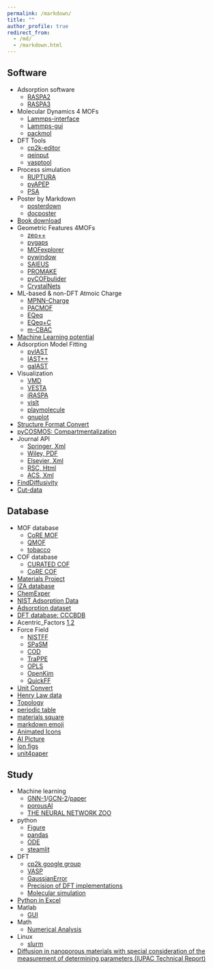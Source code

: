 ```yaml
---
permalink: /markdown/
title: ""
author_profile: true
redirect_from: 
  - /md/
  - /markdown.html
---
```


## Software                                             
* Adsorption software
  * [RASPA2](https://github.com/iRASPA/RASPA2)
  * [RASPA3](https://github.com/iRASPA/raspa3)                                                            
* Molecular Dynamics 4 MOFs                                                         
  * [Lammps-interface](https://github.com/peteboyd/lammps_interface/)
  * [Lammps-gui](https://download.lammps.org/testing/)                   
  * [packmol](https://m3g.github.io/packmol/)        
* DFT Tools
  * [cp2k-editor](https://github.com/avishart/CP2K_Editor/)
  * [qeinput](https://www.materialscloud.org/work/tools/qeinputgenerator)
  * [vasptool](https://theory.cm.utexas.edu/vtsttools/index.html)                             
* Process simulation
  * [RUPTURA](https://github.com/iRASPA/RUPTURA)                       
  * [pyAPEP](https://sebygaa.github.io/pyAPEP/build/html/index.html)
  * [PSA](https://github.com/PEESEgroup/PSA)                  
* Poster by Markdown
  * [posterdown](https://github.com/brentthorne/posterdown?tab=readme-ov-file#getting-started)
  * [docposter](https://github.com/bbucior/docposter/tree/main?tab=readme-ov-file)
* [Book download](https://libgen.is/)                          
* Geometric Features 4MOFs                          
  * [zeo++](http://www.zeoplusplus.org/)                          
  * [pygaps](https://pygaps.readthedocs.io/en/master/)                  
  * [MOFexplorer](http://mausdin.github.io/MOFsite/mofPage.html)          
  * [pywindow](https://github.com/JelfsMaterialsGroup/pywindow)                                
  * [SAIEUS](http://www.nldft.com/download/)
  * [PROMAKE](https://github.com/Sangwon91/PORMAKE)
  * [pyCOFbulider](https://github.com/lipelopesoliveira/pyCOFBuilder)                         
  * [CrystalNets](https://progs.coudert.name/topology)                
* ML-based & non-DFT Atmoic Charge                                     
  * [MPNN-Charge](https://github.com/SimonEnsemble/mpn_charges)             
  * [PACMOF](https://github.com/snurr-group/pacmof)                                           
  * [EQeq](https://github.com/numat/EQeq)                
  * [EQeq+C](https://pubs.acs.org/doi/10.1021/acs.jctc.5b00037)            
  * [m-CBAC](https://pubs.acs.org/doi/10.1021/acs.jpcc.0c01524)          
* [Machine Learning potential](https://matbench-discovery.materialsproject.org/models)         
* Adsorption Model Fitting                
  * [pyIAST](https://github.com/CorySimon/pyIAST/)            
  * [IAST++](https://sangwon91.github.io/IASTpp/)      
  * [gaIAST](https://github.com/salrodgom/gaiast)              
* Visualization             
  * [VMD](https://www.ks.uiuc.edu/Research/vmd/)      
  * [VESTA](https://jp-minerals.org/vesta/en/)  
  * [iRASPA](https://iraspa.org/)                  
  * [vislt](https://wci.llnl.gov/simulation/computer-codes/visit/executables)       
  * [playmolecule](https://open.playmolecule.org/)                                         
  * [gnuplot](http://www.gnuplot.info/)                             
* [Structure Format Convert](https://www.cheminfo.org/Chemistry/Cheminformatics/FormatConverter/index.html)                                     
* [pyCOSMOS: Compartmentalization](https://github.com/shivamrkparashar/pyCOSMOS)              
* Journal API
  * [Springer, Xml](https://dev.springernature.com/)
  * [Wiley, PDF](https://onlinelibrary.wiley.com/library-info/resources/text-and-datamining)
  * [Elsevier, Xml](https://dev.elsevier.com/)
  * [RSC, Html](https://developer.rsc.org/create-an-api-key)
  * [ACS, Xml](https://www.acs.org/events/all-events/rapid-delivery-of-api-enables-accelerated-ind-application-challenges-and-solutions.html)     
* [FindDiffusivity](https://openpnm.org/examples/applications/effective_diffusivity_and_tortuosity.html)                                  
* [Cut-data](https://apps.automeris.io/wpd/)                                                  
## Database         
* MOF database
  * [CoRE MOF](https://zenodo.org/record/3677685#.X8uDkrniuUl)                          
  * [QMOF](https://github.com/arosen93/QMOF)                                         
  * [tobacco](https://github.com/tobacco-mofs/tobacco_3.0)     
* COF database                                           
  * [CURATED COF](https://github.com/danieleongari/CURATED-COFs)                 
  * [CoRE COF](https://github.com/core-cof/CoRE-COF-Database)       
* [Materials Project](https://contribs.materialsproject.org/)                          
* [IZA database](https://www.iza-structure.org/databases/)                           
* [ChemExper](http://www.chemexper.com/)                                                      
* [NIST Adsorption Data](https://adsorption.nist.gov/index.php#home)    
* [Adsorption dataset](https://datahub.hymarc.org/dataset)                                    
* [DFT database: CCCBDB](https://cccbdb.nist.gov/introx.asp)
* Acentric_Factors [1](https://www.kaylaiacovino.com/Petrology_Tools/Critical_Constants_and_Acentric_Factors.htm),[2](http://www.ap1700.com/ShowWord33.htm)        
* Force Field                         
  * [NISTFF](https://www.ctcms.nist.gov/potentials/)                        
  * [SPaSM](https://spasmmini.weebly.com/potentials.html)
  * [COD](http://www.crystallography.net/cod/search.html)
  * [TraPPE](http://trappe.oit.umn.edu/)                       
  * [OPLS](http://zarbi.chem.yale.edu/ligpargen/)                                             
  * [OpenKim](https://openkim.org/)                                      
  * [QuickFF](https://github.com/molmod/QuickFF)                                         
* [Unit Convert](https://www.colby.edu/chemistry/PChem/Hartree.html)
* [Henry Law data](https://www.henrys-law.org/henry/)                                          
* [Topology](http://rcsr.anu.edu.au/nets)                          
* [periodic table](https://pubchem.ncbi.nlm.nih.gov/periodic-table/)                
* [materials square](https://www.materialssquare.com/blog?category=simulation-tip&language=en)
* [markdown emoji](https://www.webfx.com/tools/emoji-cheat-sheet/)             
* [Animated Icons](https://www.flaticon.com/animated-icons)              
* [AI Picture](https://ideogram.ai/)                                                         
* [Ion figs](https://thenounproject.com/)
* [unit4paper](https://www.nist.gov/pml/special-publication-811/nist-guide-si-chapter-6-rules-and-style-conventions-printing-and-using)                                                                   
                                         
## Study           
* Machine learning
  * [GNN-1](https://distill.pub/2021/gnn-intro/)/[GCN-2](https://towardsdatascience.com/building-a-graph-convolutional-network-for-molecular-property-prediction-978b0ae10ec4)/[paper](https://pubs.rsc.org/en/content/articlelanding/2024/dd/d4dd00018h)                                                         
  * [porousAI](https://github.com/SimonEnsemble/porous-material-AI-gym?tab=readme-ov-file#construct-your-own-crystal-structures)                                    
  * [THE NEURAL NETWORK ZOO](https://www.asimovinstitute.org/neural-network-zoo/?fbclid=IwAR0YAuNBb5gJNJyemPmaDeO1esIufbgZ9gynGzFO8csWdhFdN4w-KhFtt4k)
* python             
  * [Figure](https://www.machinelearningplus.com/plots/top-50-matplotlib-visualizations-the-master-plots-python/)  
  * [pandas](https://github.com/matplotlib/cheatsheets)
  * [ODE](https://ulissigroup.cheme.cmu.edu/F22-06-325/intro.html)                                             
  * [steamlit](https://github.com/daniellewisDL/streamlit-cheat-sheet)             
* DFT                         
  * [cp2k google group](https://groups.google.com/g/cp2k)
  * [VASP](https://www.vasp.at/wiki/index.php/Category:VASP6)                                 
  * [GaussianError](https://docs.alliancecan.ca/wiki/Gaussian_error_messages)
  * [Precision of DFT implementations](https://acwf-verification.materialscloud.org/)
  * [Molecular simulation](https://en.wikibooks.org/wiki/Molecular_Simulation)                 
* [Python in Excel](https://techcommunity.microsoft.com/t5/excel-blog/announcing-python-in-excel-combining-the-power-of-python-and-the/ba-p/3893439)
* Matlab           
  * [GUI](https://matlabacademy.mathworks.com/kr/details/app-building-onramp/orab)
* Math                        
  * [Numerical Analysis](https://ocw.mit.edu/courses/2-993j-introduction-to-numerical-analysis-for-engineering-13-002j-spring-2005/pages/calendar/)      
* Linux                                    
  * [slurm](extension://bfdogplmndidlpjfhoijckpakkdjkkil/pdf/viewer.html?file=http%3A%2F%2Fhmli.ustc.edu.cn%2Fdoc%2Fuserguide%2Fslurm-userguide.pdf)                           
* [Diffusion in nanoporous materials with special consideration of the measurement of determining parameters (IUPAC Technical Report)](https://www.degruyter.com/document/doi/10.1515/pac-2023-1126/html)                                    


                                                              
